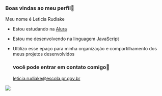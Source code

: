 ### Boas vindas ao meu perfil💓

Meu nome é Leticia Rudiake

- Estou estudando na [Alura](https://www.alura.com.br) 
- Estou me desenvolvendo na linguagem  JavaScript
- Ultilizo esse epaço  para minha organização e compartilhamento dos meus projetos desenvolvidos

  ### você pode entrar em contato comigo📧

  leticia.rudiake@escola.pr.gov.br

![](https://media.tenor.com/VdIKn05yIh8AAAAM/cat-sleep.gif)
